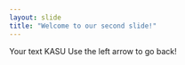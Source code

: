 ```yaml
---
layout: slide
title: "Welcome to our second slide!"
---
```

Your text KASU
Use the left arrow to go back!
